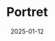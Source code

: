 ---
date: 2025-01-12
title: Portret
categories: ["Portret"]
resources:
  - src: khardur_Photo_of_sunset_at_a_river_thats_busy_with_boats_827403fd-96ee-49e2-a2c1-34472d878806.png
    params:
      cover: true
---